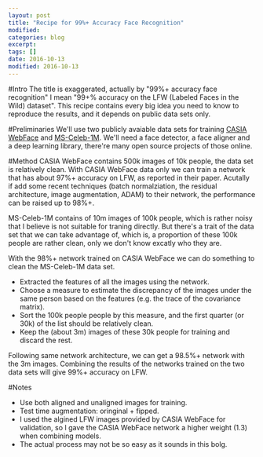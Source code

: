 ```yaml
---
layout: post
title: "Recipe for 99%+ Accuracy Face Recognition"
modified:
categories: blog
excerpt:
tags: []
date: 2016-10-13
modified: 2016-10-13
---
```


#Intro
The title is exaggerated, actually by "99%+ accuracy face recognition" I mean "99+% accuracy on the LFW (Labeled Faces in the Wild) dataset". 
This recipe contains every big idea you need to know to reproduce the results, and it depends on public data sets only.

#Preliminaries
We'll use two publicly avaiable data sets for training [CASIA WebFace](http://www.cbsr.ia.ac.cn/english/CASIA-WebFace-Database.html) 
and [MS-Celeb-1M](https://www.microsoft.com/en-us/research/project/ms-celeb-1m-challenge-recognizing-one-million-celebrities-real-world/). 
We'll need a face detector, a face aligner and a deep learning library, there're many open source projects of those online.

#Method
CASIA WebFace contains 500k images of 10k people, the data set is relatively clean. 
With CASIA WebFace data only we can train a network that has about 97%+ accuracy on LFW, as reported in their paper. 
Acutally if add some recent techniques (batch normalziation, the residual architecture, image augmentation, ADAM) to their network, the performance can be raised up to 98%+.

MS-Celeb-1M contains of 10m images of 100k people, which is rather noisy that I believe is not suitable for traning directly. 
But there's a trait of the data set that we can take advantage of, which is, a proportion of these 100k people are rather clean, only we don't know excatly who they are.

With the 98%+ network trained on CASIA WebFace we can do something to clean the MS-Celeb-1M data set. 
* Extracted the features of all the images using the network. 
* Choose a measure to estimate the discrepancy of the images under the same person based on the features (e.g. the trace of the covariance matrix). 
* Sort the 100k people people by this measure, and the first quarter (or 30k) of the list should be relatively clean.
* Keep the (about 3m) images of these 30k people for training and discard the rest.

Following same network architecture, we can get a 98.5%+ network with the 3m images. 
Combining the results of the networks trained on the two data sets will give 99%+ accuracy on LFW.  

#Notes
* Use both aligned and unaligned images for training.
* Test time augmentation: oringinal + fipped.
* I used the algined LFW images provided by CASIA WebFace for validation, so I gave the CASIA WebFace network a higher weight (1.3) when combining models.
* The actual process may not be so easy as it sounds in this bolg.

